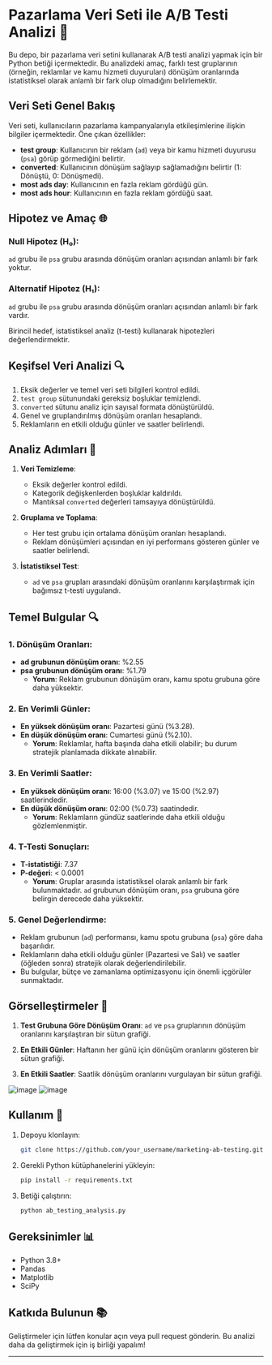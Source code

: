 # Pazarlama Veri Seti ile A/B Testi Analizi 🎡

Bu depo, bir pazarlama veri setini kullanarak A/B testi analizi yapmak için bir Python betiği içermektedir. Bu analizdeki amaç, farklı test gruplarının (örneğin, reklamlar ve kamu hizmeti duyuruları) dönüşüm oranlarında istatistiksel olarak anlamlı bir fark olup olmadığını belirlemektir.

## Veri Seti Genel Bakış

Veri seti, kullanıcıların pazarlama kampanyalarıyla etkileşimlerine ilişkin bilgiler içermektedir. Öne çıkan özellikler:
- **test group**: Kullanıcının bir reklam (`ad`) veya bir kamu hizmeti duyurusu (`psa`) görüp görmediğini belirtir.
- **converted**: Kullanıcının dönüşüm sağlayıp sağlamadığını belirtir (1: Dönüştü, 0: Dönüşmedi).
- **most ads day**: Kullanıcının en fazla reklam gördüğü gün.
- **most ads hour**: Kullanıcının en fazla reklam gördüğü saat.

## Hipotez ve Amaç 🌐

### Null Hipotez (H₀):
`ad` grubu ile `psa` grubu arasında dönüşüm oranları açısından anlamlı bir fark yoktur.

### Alternatif Hipotez (H₁):
`ad` grubu ile `psa` grubu arasında dönüşüm oranları açısından anlamlı bir fark vardır.

Birincil hedef, istatistiksel analiz (t-testi) kullanarak hipotezleri değerlendirmektir.

## Keşifsel Veri Analizi 🔍

1. Eksik değerler ve temel veri seti bilgileri kontrol edildi.
2. `test group` sütunundaki gereksiz boşluklar temizlendi.
3. `converted` sütunu analiz için sayısal formata dönüştürüldü.
4. Genel ve gruplandırılmış dönüşüm oranları hesaplandı.
5. Reklamların en etkili olduğu günler ve saatler belirlendi.

## Analiz Adımları 🔢

1. **Veri Temizleme**:
   - Eksik değerler kontrol edildi.
   - Kategorik değişkenlerden boşluklar kaldırıldı.
   - Mantıksal `converted` değerleri tamsayıya dönüştürüldü.

2. **Gruplama ve Toplama**:
   - Her test grubu için ortalama dönüşüm oranları hesaplandı.
   - Reklam dönüşümleri açısından en iyi performans gösteren günler ve saatler belirlendi.

3. **İstatistiksel Test**:
   - `ad` ve `psa` grupları arasındaki dönüşüm oranlarını karşılaştırmak için bağımsız t-testi uygulandı.

## Temel Bulgular 🔍

### 1. Dönüşüm Oranları:
- **ad grubunun dönüşüm oranı**: %2.55
- **psa grubunun dönüşüm oranı**: %1.79
  - **Yorum**: Reklam grubunun dönüşüm oranı, kamu spotu grubuna göre daha yüksektir.

### 2. En Verimli Günler:
- **En yüksek dönüşüm oranı**: Pazartesi günü (%3.28).
- **En düşük dönüşüm oranı**: Cumartesi günü (%2.10).
  - **Yorum**: Reklamlar, hafta başında daha etkili olabilir; bu durum stratejik planlamada dikkate alınabilir.

### 3. En Verimli Saatler:
- **En yüksek dönüşüm oranı**: 16:00 (%3.07) ve 15:00 (%2.97) saatlerindedir.
- **En düşük dönüşüm oranı**: 02:00 (%0.73) saatindedir.
  - **Yorum**: Reklamların gündüz saatlerinde daha etkili olduğu gözlemlenmiştir.

### 4. T-Testi Sonuçları:
- **T-istatistiği**: 7.37
- **P-değeri**: < 0.0001
  - **Yorum**: Gruplar arasında istatistiksel olarak anlamlı bir fark bulunmaktadır. `ad` grubunun dönüşüm oranı, `psa` grubuna göre belirgin derecede daha yüksektir.

### 5. Genel Değerlendirme:
- Reklam grubunun (`ad`) performansı, kamu spotu grubuna (`psa`) göre daha başarılıdır.
- Reklamların daha etkili olduğu günler (Pazartesi ve Salı) ve saatler (öğleden sonra) stratejik olarak değerlendirilebilir.
- Bu bulgular, bütçe ve zamanlama optimizasyonu için önemli içgörüler sunmaktadır.

## Görselleştirmeler 🎨

1. **Test Grubuna Göre Dönüşüm Oranı**:
   `ad` ve `psa` gruplarının dönüşüm oranlarını karşılaştıran bir sütun grafiği.

2. **En Etkili Günler**:
   Haftanın her günü için dönüşüm oranlarını gösteren bir sütun grafiği.


3. **En Etkili Saatler**:
   Saatlik dönüşüm oranlarını vurgulayan bir sütun grafiği.

![image](https://github.com/user-attachments/assets/ce6da466-891f-4230-9c4d-e7a552aa2d26)
![image](https://github.com/user-attachments/assets/135b64e9-fa74-4d7a-99d1-ec05b85f53e9)


## Kullanım 🚀

1. Depoyu klonlayın:
   ```bash
   git clone https://github.com/your_username/marketing-ab-testing.git
   ```
2. Gerekli Python kütüphanelerini yükleyin:
   ```bash
   pip install -r requirements.txt
   ```
3. Betiği çalıştırın:
   ```bash
   python ab_testing_analysis.py
   ```

## Gereksinimler 📊

- Python 3.8+
- Pandas
- Matplotlib
- SciPy


## Katkıda Bulunun 📚

Geliştirmeler için lütfen konular açın veya pull request gönderin. Bu analizi daha da geliştirmek için iş birliği yapalım!

---


